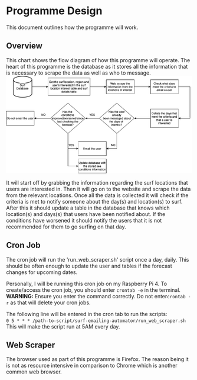 # Programme Design
This document outlines how the programme will work.

## Overview
This chart shows the flow diagram of how this programme will operate. The
heart of this programme is the database as it stores all the information
that is necessary to scrape the data as well as who to message.
![programme-flowchart](Images/Programme-flowchart.png)

It will start off by grabbing the information regarding the surf
locations that users are interested in. Then it will go on to the website
and scrape the data from the relevant locations. Once all the data is
collected it will check if the criteria is met to notify someone about the
day(s) and location(s) to surf. After this it should update a table in the
database that knows which location(s) and days(s) that users have been
notified about. If the conditions have worsened it should notify the users
that it is not recommended for them to go surfing on that day.

## Cron Job
The cron job will run the 'run_web_scraper.sh' script once a day, daily.
This should be often enough to update the user and tables if the forecast
changes for upcoming dates.

Personally, I will be running this cron job on my Raspberry Pi 4. To
create/access the cron job, you should enter `crontab -e` in the terminal.
**WARNING:** Ensure you enter the command correctly. Do not enter`crontab
-r` as that will delete your cron jobs.

The following line will be entered in the cron tab to run the scripts:  
`0 5 * * * /path-to-script/surf-emailing-automator/run_web_scraper.sh`  
This will make the script run at 5AM every day.

## Web Scraper
The browser used as part of this programme is Firefox. The reason being it
is not as resource intensive in comparison to Chrome which is another
common web browser.